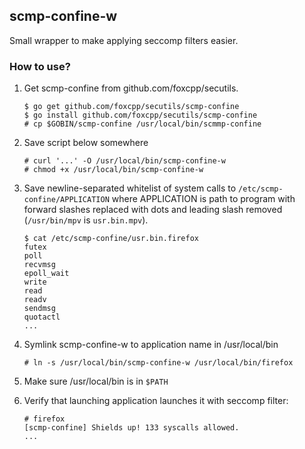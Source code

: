 ## scmp-confine-w
Small wrapper to make applying seccomp filters easier.

### How to use?

1. Get scmp-confine from github.com/foxcpp/secutils.
   ```
   $ go get github.com/foxcpp/secutils/scmp-confine
   $ go install github.com/foxcpp/secutils/scmp-confine
   # cp $GOBIN/scmp-confine /usr/local/bin/scmmp-confine
   ```

2. Save script below somewhere
   ```
   # curl '...' -O /usr/local/bin/scmp-confine-w
   # chmod +x /usr/local/bin/scmp-confine-w
   ```
  
3. Save newline-separated whitelist of system calls to `/etc/scmp-confine/APPLICATION` where APPLICATION is path to program with forward slashes replaced with dots and leading slash removed (`/usr/bin/mpv` is `usr.bin.mpv`).
   ```
   $ cat /etc/scmp-confine/usr.bin.firefox 
   futex
   poll
   recvmsg
   epoll_wait
   write
   read
   readv
   sendmsg
   quotactl
   ...
   ```
  
4. Symlink scmp-confine-w to application name in /usr/local/bin

   ```
   # ln -s /usr/local/bin/scmp-confine-w /usr/local/bin/firefox
   ```
5. Make sure /usr/local/bin is in `$PATH`

6. Verify that launching application launches it with seccomp filter:
   ```
   # firefox
   [scmp-confine] Shields up! 133 syscalls allowed.
   ...
   ```

